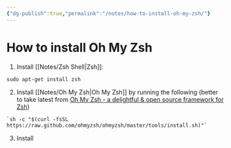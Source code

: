 ```yaml
---
{"dg-publish":true,"permalink":"/notes/how-to-install-oh-my-zsh/"}
---
```





# How to install Oh My Zsh

1. Install [[Notes/Zsh Shell\|Zsh]]:
```
sudo apt-get install zsh
```
2. Install [[Notes/Oh My Zsh\|Oh My Zsh]] by running the following (better to take latest from [Oh My Zsh - a delightful & open source framework for Zsh](https://ohmyz.sh/#install)) 
```
`sh -c "$(curl -fsSL https://raw.github.com/ohmyzsh/ohmyzsh/master/tools/install.sh)"`
```
3. Install 